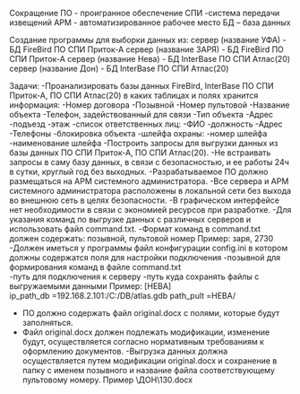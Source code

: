 Сокращение
ПО - проигранное обеспечение
СПИ -система передачи извещений
АРМ - автоматизированное рабочее место
БД – база данных

Создание программы для выборки данных из:
сервер (название УФА)  - БД FireBird ПО СПИ Приток-А
сервер (название ЗАРЯ) - БД FireBird ПО СПИ Приток-А
сервер (название Нева) - БД InterBase ПО СПИ Атлас(20)
сервер (название Дон)  - БД InterBase ПО СПИ Атлас(20)

Задачи:
-Проанализировать базы данных FireBird, InterBase ПО СПИ Приток-А, ПО СПИ Атлас(20) в каких таблицах и полях хранится информация:
	-Номер договора
	-Позывной
	-Номер пультовой
	-Название объекта
	-Телефон, задействованный для связи
	-Тип объекта
	-Адрес
	-подъезд
	-этаж
	-список ответственных лиц:
		-ФИО
		-должность
		-Адрес
		-Телефоны
	-блокировка объекта
	-шлейфа охраны:
		-номер шлейфа
		-наименование шлейфа
-Построить запросы для выгрузки данных из базы данных ПО СПИ Приток-А, ПО СПИ Атлас(20).
-Не встраивать запросы в саму базу данных, в связи с безопасностью, и ее работы 24ч в сутки, круглый год без выходных.
-Разрабатываемое ПО должно размещаться на АРМ системного администратора.
-Все сервера и АРМ системного администратора расположены в локальной сети без выхода во внешнюю сеть в целях безопасности.
-В графическом интерфейсе нет необходимости в связи с экономией ресурсов при разработке.
-Для указания команд по выгрузке данных с различных серверов и  использовать файл command.txt.
-Формат команд в command.txt должен содержать:
	позывной, пультовой номер
	Пример:
	заря, 2730
-Должен иметься у программы файл конфигурации config.ini в котором должны содержатся поля для настройки подключения
	-позывной для формирования команд в файле command.txt	
	-путь для подключения к серверу
	-путь куда сохранять файлы с выгружаемыми данными
	Пример:
	[НЕВА]		
	ip_path_db =192.168.2.101:/C:/DB/atlas.gdb 
	path_pult =НЕВА/ 
- ПО должно содержать файл original.docx  с полями, которые будут заполняться.
- Файл original.docx должен подлежать модификации, изменение будут, осуществляется согласно нормативным требованиям к 
оформлению документов. 
-Выгрузка данных должна осуществляется путем модификации original.docx и сохранение в папку с именем позывного и название 
файла соответствующему пультовому номеру. 
	Пример \ДОН\130.docx


